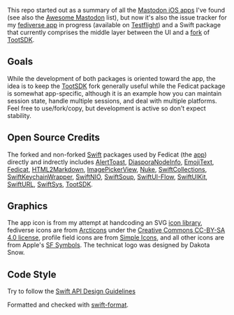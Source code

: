 This repo started out as a summary of all the [Mastodon iOS apps](iosapps.md) I've found (see also the [Awesome Mastodon](https://github.com/technicat/awesome-mastodon) list), but now it's also the issue tracker for my [fediverse app](https://fedicat.com/) in progress (available on [Testflight](https://testflight.apple.com/join/b6GatWTY)) and a Swift package that currently comprises the middle layer between the UI and a [fork](https://github.com/technicat/TootSDK/blob/main/FORK.md) of [TootSDK](https://github.com/technicat/TootSDK).

## Goals

While the development of both packages is oriented toward the app, the idea is to keep the [TootSDK](https://github.com/technicat/TootSDK) fork generally useful while the Fedicat package is somewhat app-specific, although it is an example how you can maintain session state, handle multiple sessions, and deal with multiple platforms. Feel free to use/fork/copy, but development is active so don't expect stability.

## Open Source Credits

The forked and non-forked [Swift](https://swift.org/) packages used by Fedicat (the [app](https://fedicat.com/)) directly and indrectly includes [AlertToast](https://github.com/elai950/AlertToast/), [DiasporaNodeInfo](https://github.com/technicat/DiasporaNodeInfo), [EmojiText](https://github.com/divadretlaw/EmojiText), [Fedicat](https://github.com/technicat/fedicat),  [HTML2Markdown](https://github.com/technicat/HTML2Markdown), [ImagePickerView](https://github.com/technicat/ImagePickerView), [Nuke](https://github.com/kean/Nuke), [SwiftCollections](https://github.com/apple/swift-collections), [SwiftKeychainWrapper](https://github.com/jrendel/SwiftKeychainWrapper), [SwiftNIO](https://github.com/apple/swift-nio), [SwiftSoup](https://github.com/scinfu/SwiftSoup), [SwiftUI-Flow](https://github.com/tevelee/SwiftUI-Flow), [SwiftUIKit](https://github.com/danielsaidi/SwiftUIKit), [SwiftURL](https://github.com/karwa/swift-url), [SwiftSys](https://github.com/technicat/swiftsys), [TootSDK](https://github.com/technicat/tootsdk).

## Graphics

The app icon is from my attempt at handcoding an SVG [icon library](https://github.com/technicat/icons), fediverse icons are from [Arcticons](https://github.com/Arcticons-Team/Arcticons) under the [Creative Commons CC-BY-SA 4.0 license](https://creativecommons.org/licenses/by-sa/4.0/),  profile field icons are from [Simple Icons](https://simpleicons.org/), and all other icons are from Apple's [SF Symbols](https://developer.apple.com/sf-symbols/). The technicat logo was designed by Dakota Snow.

## Code Style

Try to follow the [Swift API Design Guidelines](https://www.swift.org/documentation/api-design-guidelines/)

Formatted and checked with [swift-format](https://github.com/apple/swift-format).

